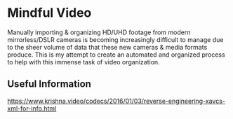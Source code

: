 # Mindful Video
Manually importing & organizing HD/UHD footage from modern mirrorless/DSLR cameras is becoming increasingly difficult to manage due to the sheer volume of data that these new cameras & media formats produce. This is my attempt to create an automated and organized process to help with this immense task of video organization. 

## Useful Information
https://www.krishna.video/codecs/2016/01/03/reverse-engineering-xavcs-xml-for-info.html
